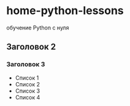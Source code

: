 # home-python-lessons
обучение Python с нуля
## Заголовок 2
### Заголовок 3

- Список 1
- Список 2
- Список 3
- Список 4